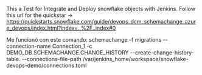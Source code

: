 This a Test for Integrate and Deploy snowflake objects with Jenkins. Follow this url for the quickstar -> https://quickstarts.snowflake.com/guide/devops_dcm_schemachange_azure_devops/index.html?index=..%2F..index#0

Me funcionó con este comando:  schemachange -f migrations --connection-name Connection_1 -c DEMO_DB.SCHEMACHANGE.CHANGE_HISTORY --create-change-history-table.
--connections-file-path /var/jenkins_home/workspace/snowflake-devops-demo/connections.toml